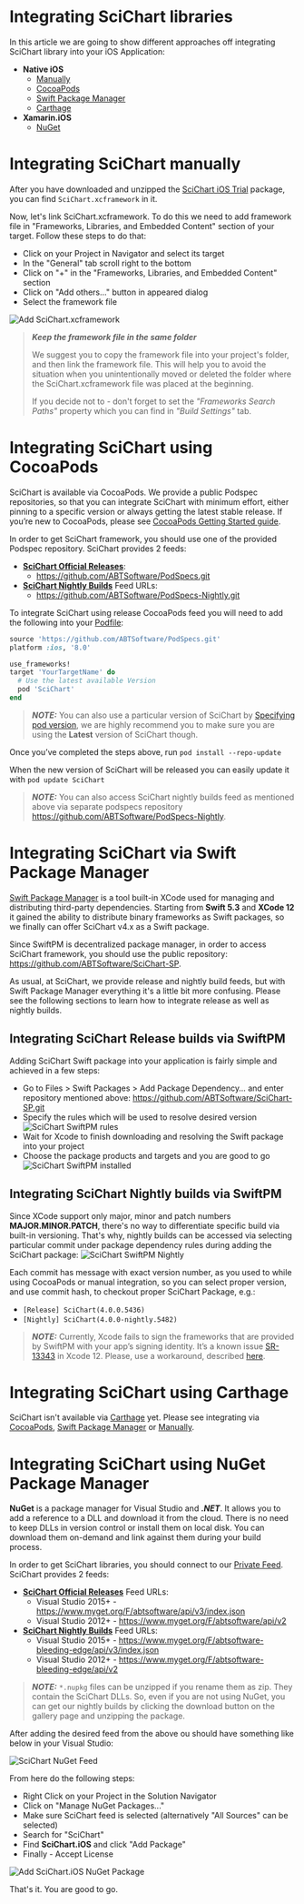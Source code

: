 # Integrating SciChart libraries
In this article we are going to show different approaches off integrating SciChart library into your iOS Application:
- **Native iOS**
  - [Manually](#integrating-scichart-manually)
  - [CocoaPods](#integrating-scichart-using-cocoapods)
  - [Swift Package Manager](#integrating-scichart-via-swift-package-manager)
  - [Carthage](#integrating-scichart-using-carthage)
- **Xamarin.iOS**
  - [NuGet](#integrating-scichart-using-nuget-package-manager)

# Integrating SciChart manually
After you have downloaded and unzipped the [SciChart iOS Trial](https://www.scichart.com/downloads) package, you can find `SciChart.xcframework` in it. 

Now, let's link SciChart.xcframework. To do this we need to add framework file in "Frameworks, Libraries, and Embedded Content" section of your target. Follow these steps to do that:
- Click on your Project in Navigator and select its target
- In the "General" tab scroll right to the bottom
- Click on "+" in the "Frameworks, Libraries, and Embedded Content" section
- Click on "Add others..." button in appeared dialog
- Select the framework file

![Add SciChart.xcframework](img/v3-user-manual/add-scichart-xcframework.png)

> **_Keep the framework file in the same folder_**
>
> We suggest you to copy the framework file into your project's folder, and then link the framework file. This will help you to avoid the situation when you unintentionally moved or deleted the folder where the SciChart.xcframework file was placed at the beginning. 
>
> If you decide not to - don't forget to set the _"Frameworks Search Paths"_ property which you can find in _"Build Settings"_ tab.

# Integrating SciChart using CocoaPods
SciChart is available via CocoaPods. We provide a public Podspec repositories, so that you can integrate SciChart with minimum effort, either pinning to a specific version or always getting the latest stable release. If you’re new to CocoaPods, please see [CocoaPods Getting Started guide](https://guides.cocoapods.org/using/getting-started.html).

In order to get SciChart framework, you should use one of the provided Podspec repository. 
SciChart provides 2 feeds: 
- **[SciChart Official Releases](https://github.com/ABTSoftware/PodSpecs/releases)**:
  - https://github.com/ABTSoftware/PodSpecs.git
- **[SciChart Nightly Builds](https://github.com/ABTSoftware/PodSpecs-Nightly/releases)** Feed URLs:
  - https://github.com/ABTSoftware/PodSpecs-Nightly.git

To integrate SciChart using release CocoaPods feed you will need to add the following into your [Podfile](https://guides.cocoapods.org/using/the-podfile.html):

```ruby
source 'https://github.com/ABTSoftware/PodSpecs.git'
platform :ios, '8.0'

use_frameworks!
target 'YourTargetName' do
  # Use the latest available Version
  pod 'SciChart'
end
```
> **_NOTE:_** You can also use a particular version of SciChart by [Specifying pod version](https://guides.cocoapods.org/using/the-podfile.html#specifying-pod-versions), we are highly recommend you to make sure you are using the **Latest** version of SciChart though.

Once you’ve completed the steps above, run `pod install --repo-update`

When the new version of SciChart will be released you can easily update it with `pod update SciChart`

> **_NOTE:_** You can also access SciChart nightly builds feed as mentioned above via separate podspecs repository https://github.com/ABTSoftware/PodSpecs-Nightly.

# Integrating SciChart via Swift Package Manager
[Swift Package Manager](https://swift.org/package-manager/) is a tool built-in XCode used for managing and distributing third-party dependencies. 
Starting from **Swift 5.3** and **XCode 12** it gained the ability to distribute binary frameworks as Swift packages, so we finally can offer SciChart v4.x as a Swift package.

Since SwiftPM is decentralized package manager, in order to access SciChart framework, you should use the public repository: https://github.com/ABTSoftware/SciChart-SP. 

As usual, at SciChart, we provide release and nightly build feeds, but with Swift Package Manager everything it's a little bit more confusing. 
Please see the following sections to learn how to integrate release as well as nightly builds.

## Integrating SciChart **Release** builds via SwiftPM
Adding SciChart Swift package into your application is fairly simple and achieved in a few steps:
- Go to Files > Swift Packages > Add Package Dependency… and enter repository mentioned above: https://github.com/ABTSoftware/SciChart-SP.git
- Specify the rules which will be used to resolve desired version
![SciChart SwiftPM rules](img/v3-user-manual/scichart-swift-package.png)
- Wait for Xcode to finish downloading and resolving the Swift package into your project
- Choose the package products and targets and you are good to go
![SciChart SwiftPM installed](img/v3-user-manual/scichart-swift-package-installed.png)

## Integrating SciChart **Nightly** builds via SwiftPM
Since XCode support only major, minor and patch numbers **MAJOR.MINOR.PATCH**, there's no way to differentiate specific build via built-in versioning.
That's why, nightly builds can be accessed via selecting particular commit under package dependency rules during adding the SciChart package:
![SciChart SwiftPM Nightly](img/v3-user-manual/scichart-swift-package-nightly.png)

Each commit has message with exact version number, as you used to while using CocoaPods or manual integration,
so you can select proper version, and use commit hash, to checkout proper SciChart Package, e.g.:
- `[Release] SciChart(4.0.0.5436)` 
- `[Nightly] SciChart(4.0.0-nightly.5482)`
    
> **_NOTE:_** Currently, Xcode fails to sign the frameworks that are provided by SwiftPM with your app’s signing identity. It’s a known issue [SR-13343](https://bugs.swift.org/browse/SR-13343) in Xcode 12. Please, use a workaround, described [here](https://pspdfkit.com/guides/ios/current/knowledge-base/library-not-found-swiftpm/).

# Integrating SciChart using Carthage
SciChart isn't available via [Carthage](https://github.com/Carthage/Carthage/blob/master/README.md) yet.
Please see integrating via [CocoaPods](#integrating-scichart-using-cocoapods), [Swift Package Manager](#integrating-scichart-via-swift-package-manager) or [Manually](#integrating-scichart-manually).

# Integrating SciChart using NuGet Package Manager
**NuGet** is a package manager for Visual Studio and ***.NET***. It allows you to add a reference to a DLL and download it from the cloud.
There is no need to keep DLLs in version control or install them on local disk.
You can download them on-demand and link against them during your build process. 

In order to get SciChart libraries, you should connect to our [Private Feed](https://www.myget.org/gallery/abtsoftware). SciChart provides 2 feeds:
- **[SciChart Official Releases](https://www.myget.org/gallery/abtsoftware)** Feed URLs:
  - Visual Studio 2015+ - https://www.myget.org/F/abtsoftware/api/v3/index.json
  - Visual Studio 2012+ - https://www.myget.org/F/abtsoftware/api/v2
- **[SciChart Nightly Builds](https://www.myget.org/gallery/abtsoftware-bleeding-edge)** Feed URLs:
  - Visual Studio 2015+ - https://www.myget.org/F/abtsoftware-bleeding-edge/api/v3/index.json
  - Visual Studio 2012+ - https://www.myget.org/F/abtsoftware-bleeding-edge/api/v2

> **_NOTE:_** `*.nupkg` files can be unzipped if you rename them as zip. They contain the SciChart DLLs. So, even if you are not using NuGet, you can get our nightly builds by clicking the download button on the gallery page and unzipping the package.

After adding the desired feed from the above ou should have something like below in your Visual Studio:

![SciChart NuGet Feed](img/v3-user-manual/scichart-ios-nuget-feed.png)

From here do the following steps:
- Right Click on your Project in the Solution Navigator
- Click on "Manage NuGet Packages..."
- Make sure SciChart feed is selected (alternatively "All Sources" can be selected)
- Search for "SciChart"
- Find **SciChart.iOS** and click "Add Package"
- Finally - Accept License

![Add SciChart.iOS NuGet Package](img/v3-user-manual/scichart-ios-nuget-package.png)

That's it. You are good to go.